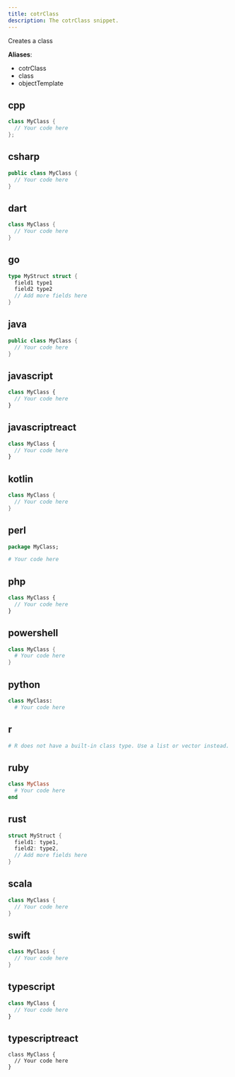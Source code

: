 ```yaml
---
title: cotrClass
description: The cotrClass snippet.
---
```


Creates a class

**Aliases**:
- cotrClass
- class
- objectTemplate

## cpp
```cpp
class MyClass {
  // Your code here
};
```

## csharp
```csharp
public class MyClass {
  // Your code here
}
```

## dart
```dart
class MyClass {
  // Your code here
}
```

## go
```go
type MyStruct struct {
  field1 type1
  field2 type2
  // Add more fields here
}
```

## java
```java
public class MyClass {
  // Your code here
}
```

## javascript
```javascript
class MyClass {
  // Your code here
}
```

## javascriptreact
```javascriptreact
class MyClass {
  // Your code here
}
```

## kotlin
```kotlin
class MyClass {
  // Your code here
}
```

## perl
```perl
package MyClass;

# Your code here
```

## php
```php
class MyClass {
  // Your code here
}
```

## powershell
```powershell
class MyClass {
  # Your code here
}
```

## python
```python
class MyClass:
  # Your code here
```

## r
```r
# R does not have a built-in class type. Use a list or vector instead.
```

## ruby
```ruby
class MyClass
  # Your code here
end
```

## rust
```rust
struct MyStruct {
  field1: type1,
  field2: type2,
  // Add more fields here
}
```

## scala
```scala
class MyClass {
  // Your code here
}
```

## swift
```swift
class MyClass {
  // Your code here
}
```

## typescript
```typescript
class MyClass {
  // Your code here
}
```

## typescriptreact
```typescriptreact
class MyClass {
  // Your code here
}
```

